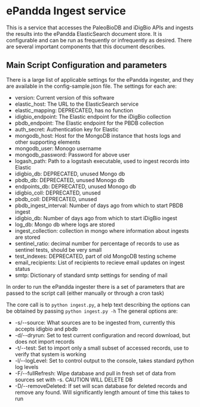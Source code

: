 ePandda Ingest service
=======================

This is a service that accesses the PaleoBioDB and iDigBio APIs and ingests
the results into the ePandda ElasticSearch document store. It is configurable and
can be run as frequently or infrequently as desired. There are several important
components that this document describes.

Main Script Configuration and parameters
------------------------------------------

There is a large list of applicable settings for the ePandda ingester, and they
are available in the config-sample.json file. The settings for each are:

* version: Current version of this software
* elastic_host: The URL to the ElasticSearch service
* elastic_mapping: DEPRECATED, has no function
* idigbio_endpoint: The Elastic endpoint for the iDigBio collection
* pbdb_endpoint: The Elastic endpoint for the PBDB collection
* auth_secret: Authentication key for Elastic
* mongodb_host: Host for the MongoDB instance that hosts logs and other supporting elements
* mongodb_user: Monogo username
* mongodb_password: Password for above user
* logash_path: Path to a logstash executable, used to ingest records into Elastic
* idigbio_db: DEPRECATED, unused Mongo db
* pbdb_db: DEPRECATED, unused Monogo db
* endpoints_db: DEPRECATED, unused Monogo db
* idigbio_coll: DEPRECATED, unused
* pbdb_coll: DEPRECATED, unused
* pbdb_ingest_interval: Number of days ago from which to start PBDB ingest
* idigbio_db: Number of days ago from which to start iDigBio ingest
* log_db: Mongo db where logs are stored
* ingest_collection: collection in mongo where information about ingests are stored
* sentinel_ratio: decimal number for percentage of records to use as sentinel tests, should be very small
* test_indexes: DEPRECATED, part of old MongoDB testing scheme
* email_recipients: List of recipients to recieve email updates on ingest status
* smtp: Dictionary of standard smtp settings for sending of mail

In order to run the ePandda ingester there is a set of parameters that are passed
to the script call (either manually or through a cron task)

The core call is to ``python ingest.py``, a help text describing the options can be
obtained by passing ``python ingest.py -h`` The general options are:
* -s/--source: What sources are to be ingested from, currently this accepts idigbio and pbdb
* -d/--dryrun: Set to test current configuration and record download, but does not import records
* -t/--test: Set to import only a small subset of accessed records, use to verify that system is working
* -l/--logLevel: Set to control output to the console, takes standard python log levels
* -F/--fullRefresh: Wipe database and pull in fresh set of data from sources set with -s. CAUTION WILL DELETE DB
* -D/--removeDeleted: If set will scan database for deleted records and remove any found. Will significantly length amount of time this takes to run
